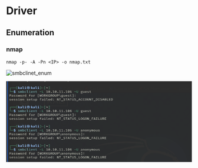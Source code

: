 # Driver 

## Enumeration
### nmap
```
nmap -p- -A -Pn <IP> -o nmap.txt

```
![smbclinet_enum](https://github.com/foxxyy23-Security/foxxyy23.github.io/blob/main/images/smbclient_enum.png)

![SMBClient_enum2](Screenshots/smbclient_enum.png)